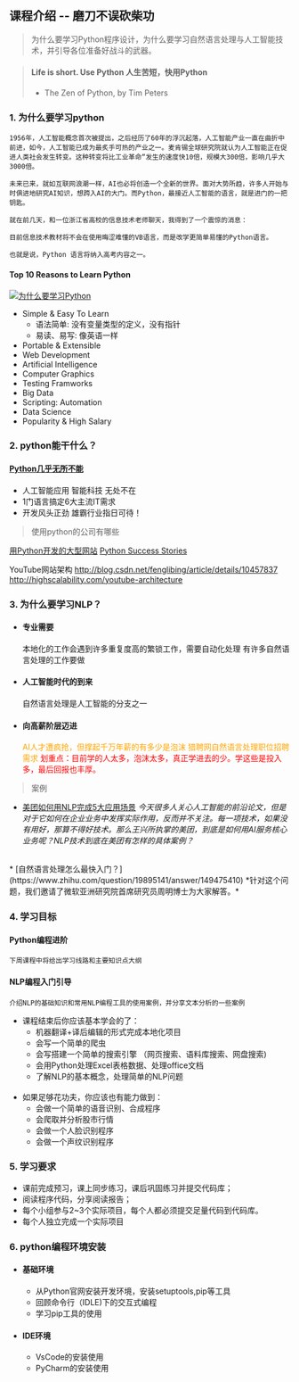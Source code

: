## 课程介绍 -- 磨刀不误砍柴功
> 为什么要学习Python程序设计，为什么要学习自然语言处理与人工智能技术，并引导各位准备好战斗的武器。

> #### Life is short. Use Python      人生苦短，快用Python
> - The Zen of Python, by Tim Peters

### 1. 为什么要学习python
```
1956年，人工智能概念首次被提出，之后经历了60年的浮沉起落，人工智能产业一直在曲折中前进，如今，人工智能已成为最炙手可热的产业之一。麦肯锡全球研究院就认为人工智能正在促进人类社会发生转变。这种转变将比工业革命“发生的速度快10倍，规模大300倍，影响几乎大3000倍。

未来已来，就如互联网浪潮一样，AI也必将创造一个全新的世界。面对大势所趋，许多人开始与时俱进地研究AI知识，想跨入AI的大门。而Python，最接近人工智能的语言，就是进门的一把钥匙。

就在前几天，和一位浙江省高校的信息技术老师聊天，我得到了一个震惊的消息：

目前信息技术教材将不会在使用晦涩难懂的VB语言，而是改学更简单易懂的Python语言。

也就是说，Python 语言将纳入高考内容之一。
```
#### Top 10 Reasons to Learn Python 
[![为什么要学习Python](https://i2.hdslb.com/bfs/archive/562759d75743d3c7808f382547cf48173c05e076.jpg_320x200.jpg)](https://www.bilibili.com/video/av66534700/)

* Simple & Easy To Learn
    *   语法简单: 没有变量类型的定义，没有指针
    *   易读、易写:  像英语一样 
* Portable & Extensible
* Web Development
* Artificial Intelligence
* Computer Graphics
* Testing Framworks
* Big Data
* Scripting: Automation
* Data Science
* Popularity & High Salary

### 2. python能干什么？
#### [Python几乎无所不能](python_unbeatable.htm)
* 人工智能应用 智能科技 无处不在 
* 1门语言搞定6大主流IT需求 
* 开发风头正劲 雄霸行业指日可待！
> 使用python的公司有哪些

[用Python开发的大型网站](https://www.zhihu.com/question/19648160)
[Python Success Stories](https://www.python.org/about/success/])
  
  YouTube网站架构
http://blog.csdn.net/fenglibing/article/details/10457837
http://highscalability.com/youtube-architecture

### 3. 为什么要学习NLP？
* #### 专业需要
  本地化的工作会遇到许多重复度高的繁锁工作，需要自动化处理
  有许多自然语言处理的工作要做


* #### 人工智能时代的到来
  自然语言处理是人工智能的分支之一


* ####  向高薪阶层迈进
    <font color=orange>AI人才遭疯抢，但撑起千万年薪的有多少是泡沫  猎聘网自然语言处理职位招聘需求</font>
    <font color=red>划重点：目前学的人太多，泡沫太多，真正学进去的少。学这些是投入多，最后回报也丰厚。</font>

> 案例

* [美团如何用NLP完成5大应用场景](https://mp.weixin.qq.com/s/7EA8tRmQ2WRSItIG-E-mwA)
*今天很多人关心人工智能的前沿论文，但是对于它如何在企业业务中发挥实际作用，反而并不关注。每一项技术，如果没有用好，那算不得好技术。那么王兴所执掌的美团，到底是如何用AI服务核心业务呢？NLP技术到底在美团有怎样的具体案例？*
<br>
* [自然语言处理怎么最快入门？](https://www.zhihu.com/question/19895141/answer/149475410)
*针对这个问题，我们邀请了微软亚洲研究院首席研究员周明博士为大家解答。*


### 4. 学习目标
#### Python编程进阶
```
下周课程中将给出学习线路和主要知识点大纲
```
#### NLP编程入门引导 
```
介绍NLP的基础知识和常用NLP编程工具的使用案例，并分享文本分析的一些案例
```

* 课程结束后你应该基本学会的了：
    * 机器翻译+译后编辑的形式完成本地化项目
    * 会写一个简单的爬虫 
    * 会写搭建一个简单的搜索引擎 （网页搜索、语料库搜索、网盘搜索) 
    * 会用Python处理Excel表格数据、处理office文档
    * 了解NLP的基本概念，处理简单的NLP问题
    <br/>
* 如果足够花功夫，你应该也有能力做到：
    * 会做一个简单的语音识别、合成程序 
    * 会爬取并分析股市行情
    * 会做一个人脸识别程序
    * 会做一个声纹识别程序

### 5. 学习要求
* 课前完成预习，课上同步练习，课后巩固练习并提交代码库；
* 阅读程序代码，分享阅读报告；
* 每个小组参与2~3个实际项目，每个人都必须提交足量代码到代码库。
* 每个人独立完成一个实际项目


### 6. python编程环境安装
*  #### 基础环境
    + 从Python官网安装开发环境，安装setuptools,pip等工具
    + 回顾命令行（IDLE)下的交互式编程
    + 学习pip工具的使用

*  #### IDE环境
    + VsCode的安装使用
    + PyCharm的安装使用
